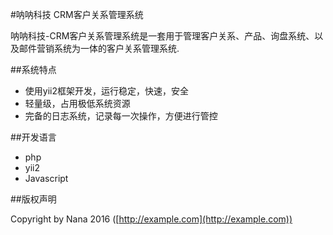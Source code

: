 #呐呐科技 CRM客户关系管理系统

呐呐科技-CRM客户关系管理系统是一套用于管理客户关系、产品、询盘系统、以及邮件营销系统为一体的客户关系管理系统.

##系统特点

* 使用yii2框架开发，运行稳定，快速，安全
* 轻量级，占用极低系统资源
* 完备的日志系统，记录每一次操作，方便进行管控

##开发语言

* php
* yii2
* Javascript

##版权声明

Copyright by Nana 2016 ([http://example.com](http://example.com))